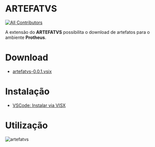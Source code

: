 # ARTEFATVS

<!-- prettier-ignore-start -->
<!-- markdownlint-disable -->
<!-- ALL-CONTRIBUTORS-BADGE:START - Do not remove or modify this section -->
[![All Contributors](https://img.shields.io/badge/all_contributors-1-orange.svg)](#contributors-)
<!-- ALL-CONTRIBUTORS-BADGE:END -->
<!-- markdownlint-enabled -->
<!-- prettier-ignore-end -->

A extensão do **ARTEFATVS** possibilita o download de artefatos para o ambiente **Protheus**.

# Download
- [artefatvs-0.0.1.vsix](https://github.com/melkzsiqueira/artefatvs/releases/download/v0.0.1/artefatvs-0.0.1.vsix)

# Instalação
- [VSCode: Instalar via VISX](https://github.com/melkzsiqueira/artefatvs/wiki/Instala%C3%A7%C3%A3o)

# Utilização
![artefatvs](https://github.com/melkzsiqueira/artefatvs/assets/18331586/cc00d0d1-d212-42e3-a6c6-281d5dd8ab44)

<!-- markdownlint-restore -->
<!-- prettier-ignore-end -->

<!-- ALL-CONTRIBUTORS-LIST:END -->
